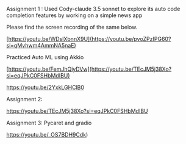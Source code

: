 Assignment 1 :
Used Cody-claude 3.5 sonnet to explore its auto code completion features by working on a simple news app

Please find the screen recording of the same below.

[https://youtu.be/WDslXbnnX9U](https://youtu.be/pvoZPzIPG60?si=qMvhwm4AmmNA5naE)


Practiced Auto ML using Akkio

[https://youtu.be/FemJhQiyDVw](https://youtu.be/TEcJM5j38Xo?si=eqJPkC0FSHbMdIBU)

https://youtu.be/2YxkLGHClB0

Assignment 2: 

https://youtu.be/TEcJM5j38Xo?si=eqJPkC0FSHbMdIBU


Assignment 3: Pycaret and gradio

https://youtu.be/_OS7BDH9Cdk)
